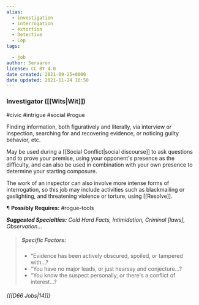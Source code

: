 ```yaml
---
alias:
  - investigation
  - interrogation
  - extortion
  - Detective
  - Cop
tags:

  - job
author: Seraaron
license: CC BY 4.0
date created: 2021-09-25+0000
date updated: 2021-11-24 16:50
---
```


### Investigator ([[Wits|Wit]])

#civic #intrigue #social #rogue

Finding information, both figuratively and literally, via interview or inspection, searching for and recovering evidence, or noticing guilty behavior, etc.

May be used during a [[Social Conflict|social discourse]] to ask questions and to prove your premise, using your opponent's presence as the difficulty, and can also be used in combination with your own presence to determine your starting composure.

The work of an inspector can also involve more intense forms of interrogation, so this job may include activities such as blackmailing or gaslighting, and threatening violence or torture, using [[Resolve]].

¶ **Possibly Requires:** #rogue-tools

_**Suggested Specialties:** Cold Hard Facts, Intimidation, Criminal [laws], Observation..._

> ##### Specific Factors:
>
> - “Evidence has been actively obscured, spoiled, or tampered with...?
> - “You have no major leads, or just hearsay and conjecture...?
> - “You know the suspect personally, or there's a conflict of interest...?

###### {[[D66 Jobs|14]]}
